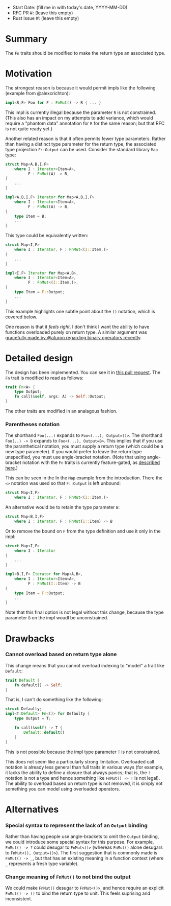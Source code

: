 - Start Date: (fill me in with today's date, YYYY-MM-DD)
- RFC PR #: (leave this empty)
- Rust Issue #: (leave this empty)

# Summary

The `Fn` traits should be modified to make the return type an associated type.

# Motivation

The strongest reason is because it would permit impls like the following
(example from @alexcrichton):

```rust
impl<R,F> Foo for F : FnMut() -> R { ... }
```

This impl is currently illegal because the parameter `R` is not
constrained. (This also has an impact on my attempts to add variance,
which would require a "phantom data" annotation for `R` for the same
reason; but that RFC is not quite ready yet.)

Another related reason is that it often permits fewer type parameters.
Rather than having a distinct type parameter for the return type, the
associated type projection `F::Output` can be used. Consider the standard
library `Map` type:

```rust
struct Map<A,B,I,F>
    where I : Iterator<Item=A>,
          F : FnMut(A) -> B,
{
    ...
}

impl<A,B,I,F> Iterator for Map<A,B,I,F>
    where I : Iterator<Item=A>,
          F : FnMut(A) -> B,
{
    type Item = B;
    ...
}
```

This type could be equivalently written:

```rust
struct Map<I,F>
    where I : Iterator, F : FnMut<(I::Item,)>
{
    ...
}

impl<I,F> Iterator for Map<A,B>,
    where I : Iterator<Item=A>,
          F : FnMut<(I::Item,)>,
{
    type Item = F::Output;
    ...
}
```

This example highlights one subtle point about the `()` notation,
which is covered below.

One reason is that it *feels right*. I don't think I want the ability
to have functions overloaded purely on return type. A similar argument
was [gracefully made by @aturon regarding binary operators
recently][1].

[1]: http://discuss.rust-lang.org/t/implicit-widening-polymorphic-indexing-and-similar-ideas/1141/15?u=nikomatsakis

# Detailed design

The design has been implemented. You can see it in [this pull
request]. The `Fn` trait is modified to read as follows:

```rust
trait Fn<A> {
    type Output;
    fn call(&self, args: A) -> Self::Output;
}
```

The other traits are modified in an analagous fashion.

[this pull request]: https://github.com/rust-lang/rust/pull/21019

### Parentheses notation

The shorthand `Foo(...)` expands to `Foo<(...), Output=()>`. The
shorthand `Foo(..) -> B` expands to `Foo<(...), Output=B>`. This
implies that if you use the paranthetical notation, you must supply a
return type (which could be a new type parameter). If you would prefer
to leave the return type unspecified, you must use angle-bracket
notation. (Note that using angle-bracket notation with the `Fn` traits
is currently feature-gated, as [described here][18875].)

[18875]: https://github.com/rust-lang/rust/issues/18875

This can be seen in the In the `Map` example from the
introduction. There the `<>` notation was used so that `F::Output` is
left unbound:

```rust
struct Map<I,F>
    where I : Iterator, F : FnMut<(I::Item,)>
```

An alternative would be to retain the type parameter `B`:

```rust
struct Map<B,I,F>
    where I : Iterator, F : FnMut(I::Item) -> B
```

Or to remove the bound on `F` from the type definition and use it only in the impl:

```rust
struct Map<I,F>
    where I : Iterator
{
    ...
}

impl<B,I,F> Iterator for Map<A,B>,
    where I : Iterator<Item=A>,
          F : FnMut(I::Item) -> B
{
    type Item = F::Output;
    ...
}
```

Note that this final option is not legal without this change, because
the type parameter `B` on the impl woudl be unconstrained.

# Drawbacks

### Cannot overload based on return type alone

This change means that you cannot overload indexing to "model" a trait
like `Default`:

```rust
trait Default {
    fn default() -> Self;
}
```

That is, I can't do something like the following:

```rust
struct Defaulty;
impl<T:Default> Fn<()> for Defaulty {
    type Output = T;

    fn call(&self) -> T {
        Default::default()
    }
}
```

This is not possible because the impl type parameter `T` is not constrained.

This does not seem like a particularly strong limitation. Overloaded
call notation is already less general than full traits in various ways
(for example, it lacks the ability to define a closure that always
panics; that is, the `!` notation is not a type and hence something
like `FnMut() -> !` is not legal). The ability to overload based on return type
is not removed, it is simply not something you can model using overloaded operators.

# Alternatives

### Special syntax to represent the lack of an `Output` binding

Rather than having people use angle-brackets to omit the `Output`
binding, we could introduce some special syntax for this purpose.  For
example, `FnMut() -> ?` could desugar to `FnMut<()>` (whereas
`FnMut()` alone desugars to `FnMut<(), Output=()>`). The first
suggestion that is commonly made is `FnMut() -> _`, but that has an
existing meaning in a function context (where `_` represents a fresh
type variable).

### Change meaning of `FnMut()` to not bind the output

We could make `FnMut()` desugar to `FnMut<()>`, and hence require an
explicit `FnMut() -> ()` to bind the return type to unit.  This feels
suprising and inconsistent.


